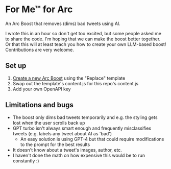 # For Me™ for Arc
An Arc Boost that removes (dims) bad tweets using AI.

I wrote this in an hour so don't get too excited, but some people asked me to share the code. I'm hoping that we can make the boost better together. Or that this will at least teach you how to create your own LLM-based boost! Contributions are very welcome.

## Set up
1. [Create a new Arc Boost](https://resources.arc.net/en/articles/6808613-boosts-customize-any-website) using the "Replace" template
2. Swap out the template's content.js for this repo's content.js
3. Add your own OpenAPI key

## Limitations and bugs
* The boost only dims bad tweets temporarily and e.g. the styling gets lost when the user scrolls back up
* GPT turbo isn't always smart enough and frequently misclassifies tweets (e.g. labels any tweet about AI as 'bad')
    * An easy solution is using GPT-4 but that could require modifications to the prompt for the best results
* It doesn't know about a tweet's images, author, etc.
* I haven't done the math on how expensive this would be to run constantly :)
